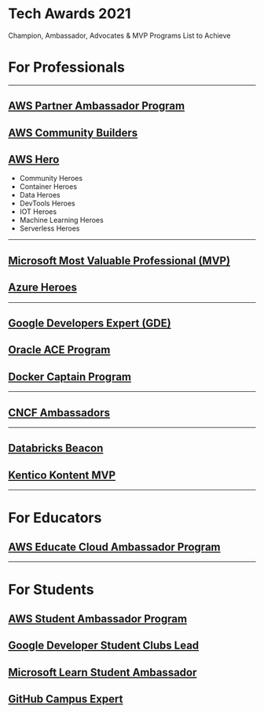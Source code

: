 # Tech Awards 2021
Champion, Ambassador, Advocates &amp; MVP Programs List to Achieve

# For Professionals
--------
## [AWS Partner Ambassador Program](https://aws.amazon.com/partners/ambassadors)
## [AWS Community Builders](https://aws.amazon.com/developer/community/community-builders/)
## [AWS Hero](https://aws.amazon.com/developer/community/heroes/)
- Community Heroes
- Container Heroes
- Data Heroes
- DevTools Heroes
- IOT Heroes
- Machine Learning Heroes
- Serverless Heroes
--------
## [Microsoft Most Valuable Professional (MVP)](https://mvp.microsoft.com/)
## [Azure Heroes](https://www.microsoft.com/skills/azureheroes)
--------
## [Google Developers Expert (GDE)](https://developers.google.com/community/experts)
## [Oracle ACE Program](https://developer.oracle.com/in/ace)
## [Docker Captain Program](https://www.docker.com/community/captains)
--------
## [CNCF Ambassadors](https://www.cncf.io/people/ambassadors/)
--------
## [Databricks Beacon](https://databricks.com/discover/beacons)
## [Kentico Kontent MVP](https://kontent.ai/mvp-program)
--------
# For Educators
## [AWS Educate Cloud Ambassador Program](https://aws.amazon.com/education/awseducate/cloud-ambassador-program/)
--------
# For Students
## [AWS Student Ambassador Program](https://aws.amazon.com/education/awseducate/student-ambassador-program/)
## [Google Developer Student Clubs Lead](https://developers.google.com/community/gdsc/leads)
## [Microsoft Learn Student Ambassador](https://studentambassadors.microsoft.com/)
## [GitHub Campus Expert](https://education.github.com/experts)
